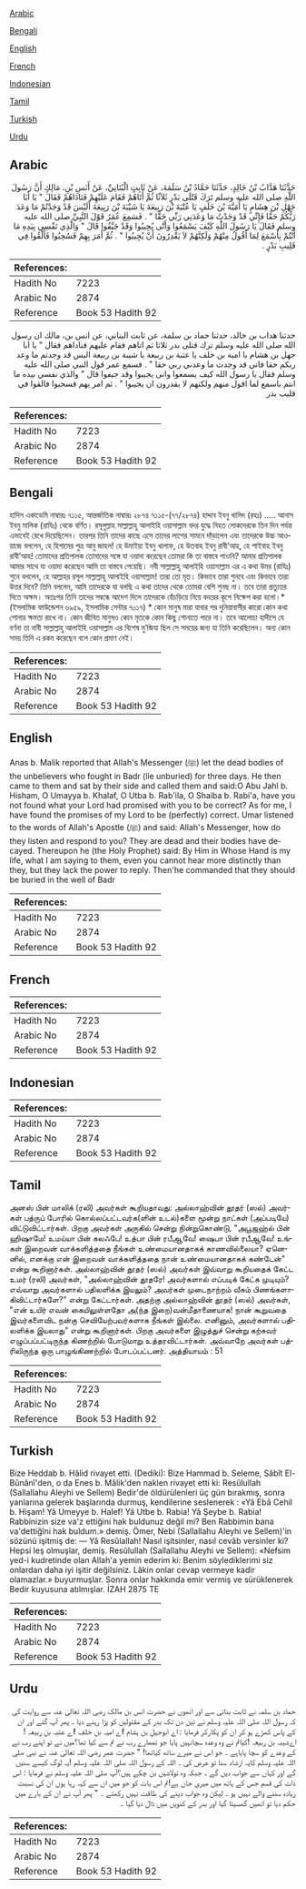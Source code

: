 [Arabic](#arabic)

[Bengali](#bengali)

[English](#english)

[French](#french)

[Indonesian](#indonesian)

[Tamil](#tamil)

[Turkish](#turkish)

[Urdu](#urdu)

## Arabic


<div dir="rtl" lang="ar" style={{fontSize:'larger',backgroundColor:'#f8f9fa',padding:20}}>
حَدَّثَنَا هَدَّابُ بْنُ خَالِدٍ، حَدَّثَنَا حَمَّادُ بْنُ سَلَمَةَ، عَنْ ثَابِتٍ الْبُنَانِيِّ، عَنْ أَنَسِ بْنِ، مَالِكٍ أَنَّ رَسُولَ اللَّهِ صلى الله عليه وسلم تَرَكَ قَتْلَى بَدْرٍ ثَلاَثًا ثُمَّ أَتَاهُمْ فَقَامَ عَلَيْهِمْ فَنَادَاهُمْ فَقَالَ ‏"‏ يَا أَبَا جَهْلِ بْنَ هِشَامٍ يَا أُمَيَّةَ بْنَ خَلَفٍ يَا عُتْبَةَ بْنَ رَبِيعَةَ يَا شَيْبَةَ بْنَ رَبِيعَةَ أَلَيْسَ قَدْ وَجَدْتُمْ مَا وَعَدَ رَبُّكُمْ حَقًّا فَإِنِّي قَدْ وَجَدْتُ مَا وَعَدَنِي رَبِّي حَقًّا ‏"‏ ‏.‏ فَسَمِعَ عُمَرُ قَوْلَ النَّبِيِّ صلى الله عليه وسلم فَقَالَ يَا رَسُولَ اللَّهِ كَيْفَ يَسْمَعُوا وَأَنَّى يُجِيبُوا وَقَدْ جَيَّفُوا قَالَ ‏"‏ وَالَّذِي نَفْسِي بِيَدِهِ مَا أَنْتُمْ بِأَسْمَعَ لِمَا أَقُولُ مِنْهُمْ وَلَكِنَّهُمْ لاَ يَقْدِرُونَ أَنْ يُجِيبُوا ‏"‏ ‏.‏ ثُمَّ أَمَرَ بِهِمْ فَسُحِبُوا فَأُلْقُوا فِي قَلِيبِ بَدْرٍ ‏.‏
</div>
<div style={{backgroundColor:'#f8f9fa',padding:20, marginBottom: 10}}><table> <thead> <tr> <th>References:</th> <th></th> </tr> </thead> <tbody><tr><td>Hadith No</td><td>7223</td></tr><tr><td>Arabic No</td><td>2874</td></tr><tr><td>Reference</td><td>Book 53 Hadith 92</td></tr></tbody></table></div>


<div dir="rtl" lang="ar" style={{fontSize:'larger',backgroundColor:'#f8f9fa',padding:20}}>
حدثنا هداب بن خالد، حدثنا حماد بن سلمة، عن ثابت البناني، عن انس بن، مالك ان رسول الله صلى الله عليه وسلم ترك قتلى بدر ثلاثا ثم اتاهم فقام عليهم فناداهم فقال " يا ابا جهل بن هشام يا امية بن خلف يا عتبة بن ربيعة يا شيبة بن ربيعة اليس قد وجدتم ما وعد ربكم حقا فاني قد وجدت ما وعدني ربي حقا " . فسمع عمر قول النبي صلى الله عليه وسلم فقال يا رسول الله كيف يسمعوا وانى يجيبوا وقد جيفوا قال " والذي نفسي بيده ما انتم باسمع لما اقول منهم ولكنهم لا يقدرون ان يجيبوا " . ثم امر بهم فسحبوا فالقوا في قليب بدر
</div>
<div style={{backgroundColor:'#f8f9fa',padding:20, marginBottom: 10}}><table> <thead> <tr> <th>References:</th> <th></th> </tr> </thead> <tbody><tr><td>Hadith No</td><td>7223</td></tr><tr><td>Arabic No</td><td>2874</td></tr><tr><td>Reference</td><td>Book 53 Hadith 92</td></tr></tbody></table></div>

## Bengali


<div dir="ltr" lang="bn" style={{fontSize:'larger',backgroundColor:'#f8f9fa',padding:20}}>
হাদিস একাডেমি নাম্বারঃ ৭১১৫, আন্তর্জাতিক নাম্বারঃ ২৮৭৪ ৭১১৫-(৭৭/২৮৭৪) হাদ্দাব ইবনু খালিদ (রহঃ) ..... আনাস ইবনু মালিক (রাযিঃ) থেকে বর্ণিত। রসূলুল্লাহ সাল্লাল্লাহু আলাইহি ওয়াসাল্লাম বদর যুদ্ধে নিহত লোকদেরকে তিন দিন পর্যন্ত এভাবেই রেখে দিয়েছিলেন। তারপর তিনি তাদের কাছে এসে তাদের লাশের সামনে দাঁড়ালেন এবং তাদেরকে উচ্চ আওয়াজে বললেন, হে হিশামের পুত্র আবু জাহল! হে উমাইয়া ইবনু খালাফ, হে উতবাহ ইবনু রাবী’আহ, হে শাইবাহ ইবনু রাবী’আহ! তোমাদের প্রতিপালক তোমাদের সঙ্গে যা ওয়াদা করেছেন তোমরা কি তা বাস্তবে পাওনি? আমার প্রতিপালক আমার সাথে যা ওয়াদা করেছেন আমি তা বাস্তবে পেয়েছি। নবী সাল্লাল্লাহু আলাইহি ওয়াসাল্লাম এর এ কথা উমর (রাযিঃ) শুনে বললেন, হে আল্লাহর রসূল সাল্লাল্লাহু আলাইহি ওয়াসাল্লাম! তারা তো মৃত। কিভাবে তারা শুনবে এবং কিভাবে তারা উত্তর দিবে? তিনি বললেন, আমি তাদেরকে যা বলছি এ কথা তাদের থেকে তোমরা বেশি শুনছ না। তবে তারা প্রত্যুত্তর দিতে অক্ষম। অতঃপর তিনি তাদের সম্বন্ধে আদেশ দিলে তাদেরকে হেঁচড়িয়ে নিয়ে বদরের কূপে নিক্ষেপ করা হলো।* (ইসলামিক ফাউন্ডেশন ৬৯৫৯, ইসলামিক সেন্টার ৭০১৭) * কোন মানুষ মারা যাবার পর দুনিয়াবাসীর কারো কোন কথা শোনার ক্ষমতা রাখে না। কোন জীবিত মানুষও কোন মৃতকে কোন কিছু শোনাতে পারে না। তবে আলোচ্য হাদীসে যে বর্ণনা তা নাবী সাল্লাল্লাহু আলাইহি ওয়াসাল্লাম এর বিশেষ মু’জিযা ছিল সে সময়ের জন্য যা তিনি করেছিলেন। অন্য কোন সময় তিনি এ রকম করেছেন বলে কোন প্রমাণ নেই।
</div>
<div style={{backgroundColor:'#f8f9fa',padding:20, marginBottom: 10}}><table> <thead> <tr> <th>References:</th> <th></th> </tr> </thead> <tbody><tr><td>Hadith No</td><td>7223</td></tr><tr><td>Arabic No</td><td>2874</td></tr><tr><td>Reference</td><td>Book 53 Hadith 92</td></tr></tbody></table></div>

## English


<div dir="ltr" lang="en" style={{fontSize:'larger',backgroundColor:'#f8f9fa',padding:20}}>
Anas b. Malik reported that Allah's Messenger (ﷺ) let the dead bodies of the unbelievers who fought in Badr (lie unburied) for three days. He then came to them and sat by their side and called them and said:O Abu Jahl b. Hisham, O Umayya b. Khalaf, O Utba b. Rab'ila, O Shaiba b. Rabi'a, have you not found what your Lord had promised with you to be correct? As for me, I have found the promises of my Lord to be (perfectly) correct. Umar listened to the words of Allah's Apostle (ﷺ) and said: Allah's Messenger, how do they listen and respond to you? They are dead and their bodies have decayed. Thereupon he (the Holy Prophet) said: By Him in Whose Hand is my life, what I am saying to them, even you cannot hear more distinctly than they, but they lack the power to reply. Then'he commanded that they should be buried in the well of Badr
</div>
<div style={{backgroundColor:'#f8f9fa',padding:20, marginBottom: 10}}><table> <thead> <tr> <th>References:</th> <th></th> </tr> </thead> <tbody><tr><td>Hadith No</td><td>7223</td></tr><tr><td>Arabic No</td><td>2874</td></tr><tr><td>Reference</td><td>Book 53 Hadith 92</td></tr></tbody></table></div>

## French


<div dir="ltr" lang="fr" style={{fontSize:'larger',backgroundColor:'#f8f9fa',padding:20}}>

</div>
<div style={{backgroundColor:'#f8f9fa',padding:20, marginBottom: 10}}><table> <thead> <tr> <th>References:</th> <th></th> </tr> </thead> <tbody><tr><td>Hadith No</td><td>7223</td></tr><tr><td>Arabic No</td><td>2874</td></tr><tr><td>Reference</td><td>Book 53 Hadith 92</td></tr></tbody></table></div>

## Indonesian


<div dir="ltr" lang="id" style={{fontSize:'larger',backgroundColor:'#f8f9fa',padding:20}}>

</div>
<div style={{backgroundColor:'#f8f9fa',padding:20, marginBottom: 10}}><table> <thead> <tr> <th>References:</th> <th></th> </tr> </thead> <tbody><tr><td>Hadith No</td><td>7223</td></tr><tr><td>Arabic No</td><td>2874</td></tr><tr><td>Reference</td><td>Book 53 Hadith 92</td></tr></tbody></table></div>

## Tamil


<div dir="ltr" lang="ta" style={{fontSize:'larger',backgroundColor:'#f8f9fa',padding:20}}>
அனஸ் பின் மாலிக் (ரலி) அவர்கள் கூறியதாவது: அல்லாஹ்வின் தூதர் (ஸல்) அவர்கள் பத்ருப் போரில் கொல்லப்பட்டவர்க(ளின் உடல்)களை மூன்று நாட்கள் (அப்படியே) விட்டுவிட்டார்கள். பிறகு அவர்கள் அருகில் சென்று நின்றுகொண்டு, "அபூஜஹ்ல் பின் ஹிஷாமே! உமய்யா பின் கலஃபே! உத்பா பின் ரபீஆவே! ஷைபா பின் ரபீஆவே! உங்கள் இறைவன் வாக்களித்ததை நீங்கள் உண்மையானதாகக் காணவில்லையா? ஏனெனில், எனக்கு என் இறைவன் வாக்களித்ததை நான் உண்மையானதாகக் கண்டேன்" என்று கூறினார்கள். அல்லாஹ்வின் தூதர் (ஸல்) அவர்கள் இவ்வாறு கூறியதைக் கேட்ட உமர் (ரலி) அவர்கள், "அல்லாஹ்வின் தூதரே! அவர்களால் எப்படிக் கேட்க முடியும்? எவ்வாறு அவர்களால் பதிலளிக்க இயலும்? அவர்கள் முடைநாற்றம் வீசும் பிணங்களாகிவிட்டார்களே?" என்று கேட்டார்கள். அதற்கு அல்லாஹ்வின் தூதர் (ஸல்) அவர்கள், "என் உயிர் எவன் கையிலுள்ளதோ அ(ந்த இறை)வன்மீதாணையாக! நான் கூறுவதை இவர்களைவிட நன்கு செவியேற்பவர்களாக நீங்கள் இல்லை. எனினும், அவர்களால் பதிலளிக்க இயலாது" என்று கூறினார்கள். பிறகு அவர்களை இழுத்துச் சென்று கற்சுவர் எழுப்பப்பட்டிருந்த கிணற்றில் போடுமாறு உத்தரவிட்டார்கள். அவ்வாறே அவர்கள் பத்ரிலிருந்த ஒரு பாழுங்கிணற்றில் போடப்பட்டனர். அத்தியாயம் : 51
</div>
<div style={{backgroundColor:'#f8f9fa',padding:20, marginBottom: 10}}><table> <thead> <tr> <th>References:</th> <th></th> </tr> </thead> <tbody><tr><td>Hadith No</td><td>7223</td></tr><tr><td>Arabic No</td><td>2874</td></tr><tr><td>Reference</td><td>Book 53 Hadith 92</td></tr></tbody></table></div>

## Turkish


<div dir="ltr" lang="tr" style={{fontSize:'larger',backgroundColor:'#f8f9fa',padding:20}}>
Bize Heddab b. Hâlid rivayet etti. (Dediki): Bize Hammad b. Seleme, Sâbît El-Bûnânî'den, o da Enes b. Mâlik'den naklen rivayet etti ki: Resûlullah (Sallallahu Aleyhi ve Sellem) Bedir'de öldürülenleri üç gün bırakmış, sonra yanlarına gelerek başlarında durmuş, kendilerine seslenerek : «Yâ Ebâ Cehil b. Hişam! Yâ Umeyye b. Halef! Yâ Utbe b. Rabia! Yâ Şeybe b. Rabia! Rabbinizin size va'z ettiğini hak buldunuz değil mi? Ben Rabbimin bana va'dettiğîni hak buldum.» demiş. Ömer, Nebi (Sallallahu Aleyhi ve Sellem)'in sözünü işitmiş de: — Yâ Resûlallah! Nasıl işitsinler, nasıl cevâb versinler ki? Hepsi leş olmuşlar, demiş. Resûlullah (Sallallahu Aleyhi ve Sellem): «Nefsim yed-i kudretinde olan Allah'a yemin ederim ki: Benim söylediklerimi siz onlardan daha iyi işitir değilsiniz. Lâkin onlar cevap vermeye kadir olamazlar.» buyurmuşlar. Sonra onlar hakkında emir vermiş ve sürüklenerek Bedir kuyusuna atılmışlar. İZAH 2875 TE
</div>
<div style={{backgroundColor:'#f8f9fa',padding:20, marginBottom: 10}}><table> <thead> <tr> <th>References:</th> <th></th> </tr> </thead> <tbody><tr><td>Hadith No</td><td>7223</td></tr><tr><td>Arabic No</td><td>2874</td></tr><tr><td>Reference</td><td>Book 53 Hadith 92</td></tr></tbody></table></div>

## Urdu


<div dir="rtl" lang="ur" style={{fontSize:'larger',backgroundColor:'#f8f9fa',padding:20}}>
حماد بن سلمہ نے ثابت بنانی سے اور انھوں نے حضرت انس بن مالک رضی اللہ تعالیٰ عنہ سے روایت کی کہ رسول اللہ صلی اللہ علیہ وسلم نے تین دن تک بدر کے مقتولین کو پڑا رہنے دیا ۔ پھر آپ گئے اور ان کے پاس کھڑے ہو کر ان کو پکارکر فرمایا : اے ابوجہل بن ہشام !اے امیہ بن خلف !اے عتبہ بن ربیعہ !اےشیبہ بن ربیعہ !کیاتم نے وہ وعدہ سچانہیں پایا جو تمھارے رب نے تم سے کیا تھا؟میں نے تو اپنے رب نے کے وعدے کو سچا پایاہے ۔ جو اس نے میرے ساتھ کیاتھا! " حضرت عمر رضی اللہ تعالیٰ عنہ نے نبی صلی اللہ علیہ وسلم کایہ ارشاد سنا تو عرض کی ۔ اللہ کے رسول اللہ صلی اللہ علیہ وسلم !یہ لوگ کیسے سنیں گے اور کہاں سے جواب دیں گے ۔ جبکہ وہ تولاشیں بن چکے ہیں؟آپ صلی اللہ علیہ وسلم نے فرمایا : اس ذات کی قسم جس کے ہاتھ میں میری جان ہے!تم اس بات کو جو میں ان سے کہہ رہا ہوں ان کی نسبت زیادہ سننے والے نہیں ہو ۔ لیکن وہ جواب دینے کی طاقت نہیں رکھتے ۔ " پھر آپ نے ان کے بارے میں حکم دیا تو انھیں گھسیٹا گیا اور بدر کے کنویں میں ڈال دیا گیا ۔
</div>
<div style={{backgroundColor:'#f8f9fa',padding:20, marginBottom: 10}}><table> <thead> <tr> <th>References:</th> <th></th> </tr> </thead> <tbody><tr><td>Hadith No</td><td>7223</td></tr><tr><td>Arabic No</td><td>2874</td></tr><tr><td>Reference</td><td>Book 53 Hadith 92</td></tr></tbody></table></div>